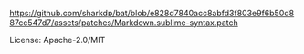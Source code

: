 <https://github.com/sharkdp/bat/blob/e828d7840acc8abfd3f803e9f6b50d887cc547d7/assets/patches/Markdown.sublime-syntax.patch>

License: Apache-2.0/MIT
